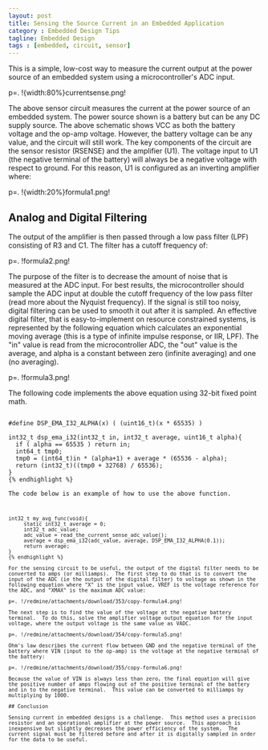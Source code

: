 ```yaml
---
layout: post
title: Sensing the Source Current in an Embedded Application
category : Embedded Design Tips
tagline: Embedded Design
tags : [embedded, circuit, sensor]
---
```


This is a simple, low-cost way to measure the current output at the power source of an embedded system using a microcontroller's ADC input.

p=. !{width:80%}currentsense.png!

The above sensor circuit measures the current at the power source of an embedded system.  The power source shown is a battery but can be any DC supply source.  The above schematic shows VCC as both the battery voltage and the op-amp voltage.  However, the battery voltage can be any value, and the circuit will still work.  The key components of the circuit are the sensor resistor (RSENSE) and the amplifier (U1).  The voltage input to U1 (the negative terminal of the battery) will always be a negative voltage with respect to ground.  For this reason, U1 is configured as an inverting amplifier where:

p=. !{width:20%}formula1.png!

## Analog and Digital Filtering

The output of the amplifier is then passed through a low pass filter (LPF) consisting of R3 and C1.  The filter has a cutoff frequency of:

p=. !formula2.png!

The purpose of the filter is to decrease the amount of noise that is measured at the ADC input.  For best results, the microcontroller should sample the ADC input at double the cutoff frequency of the low pass filter (read more about the Nyquist frequency).  If the signal is still too noisy, digital filtering can be used to smooth it out after it is sampled.  An effective digital filter, that is easy-to-implement on resource constrained systems, is represented by the following equation which calculates an exponential moving average (this is a type of infinite impulse response, or IIR, LPF).  The "in" value is read from the microcontroller ADC, the "out" value is the average, and alpha is a constant between zero (infinite averaging) and one (no averaging).

p=. !formula3.png!

The following code implements the above equation using 32-bit fixed point math.
 
<pre><code class="CCP">
#define DSP_EMA_I32_ALPHA(x) ( (uint16_t)(x * 65535) )
 
int32_t dsp_ema_i32(int32_t in, int32_t average, uint16_t alpha){
  if ( alpha == 65535 ) return in;
  int64_t tmp0;
  tmp0 = (int64_t)in * (alpha+1) + average * (65536 - alpha);
  return (int32_t)((tmp0 + 32768) / 65536);
}
{% endhighlight %}
 
The code below is an example of how to use the above function.

<pre><code class="CCP"> 
int32_t my_avg_func(void){
     static int32_t average = 0;
     int32_t adc_value;    
     adc_value = read_the_current_sense_adc_value();
     average = dsp_ema_i32(adc_value, average, DSP_EMA_I32_ALPHA(0.1));
     return average;
}
{% endhighlight %}

For the sensing circuit to be useful, the output of the digital filter needs to be converted to amps (or milliamps).  The first step to do that is to convert the input of the ADC (ie the output of the digital filter) to voltage as shown in the following equation where "X" is the input value, VREF is the voltage reference for the ADC, and "XMAX" is the maximum ADC value:

p=. !/redmine/attachments/download/353/copy-formula4.png!

The next step is to find the value of the voltage at the negative battery terminal.  To do this, solve the amplifier voltage output equation for the input voltage, where the output voltage is the same value as VADC.
 
p=. !/redmine/attachments/download/354/copy-formula5.png!

Ohm's law describes the current flow between GND and the negative terminal of the battery where VIN (input to the op-amp) is the voltage at the negative terminal of the battery:

p=. !/redmine/attachments/download/355/copy-formula6.png!

Because the value of VIN is always less than zero, the final equation will give the positive number of amps flowing out of the positive terminal of the battery and in to the negative terminal.  This value can be converted to milliamps by multiplying by 1000.

## Conclusion

Sensing current in embedded designs is a challenge.  This method uses a precision resistor and an operational amplifier at the power source.  This approach is inexpensive but slightly decreases the power efficiency of the system.  The current signal must be filtered before and after it is digitally sampled in order for the data to be useful.

